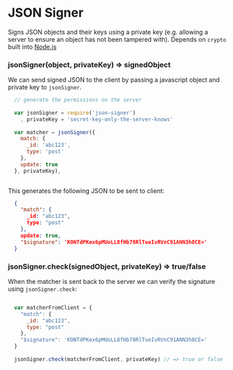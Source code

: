 JSON Signer
===

Signs JSON objects and their keys using a private key (e.g. allowing a server to ensure an object has not been tampered with). Depends on `crypto` built into [Node.js](http://nodejs.org)

### jsonSigner(object, privateKey) => signedObject

We can send signed JSON to the client by passing a javascript object and private key to `jsonSigner`.

```js
  // generate the permissions on the server
  
  var jsonSigner = require('json-signer')
    , privateKey = 'secret-key-only-the-server-knows'
    
  var matcher = jsonSigner({
    match: {
      _id: 'abc123',
      type: 'post'
    },
    update: true
  }, privateKey),
  

```

This generates the following JSON to be sent to client:

```json
  {
    "match": {
      _id: "abc123",
      type: "post"
    },
    update: true,
    "$signature": 'KONTdPKex6pMUoLL8fHb78RlTueIvRVnC91ANN3h8CE='
  }
```

### jsonSigner.check(signedObject, privateKey) => true/false

When the matcher is sent back to the server we can verify the signature using `jsonSigner.check`:

```js

  var matcherFromClient = {
    "match": {
      _id: "abc123",
      type: "post"
    },
    "$signature": 'KONTdPKex6pMUoLL8fHb78RlTueIvRVnC91ANN3h8CE='
  }
  
  jsonSigner.check(matcherFromClient, privateKey) // => true or false
  
```
